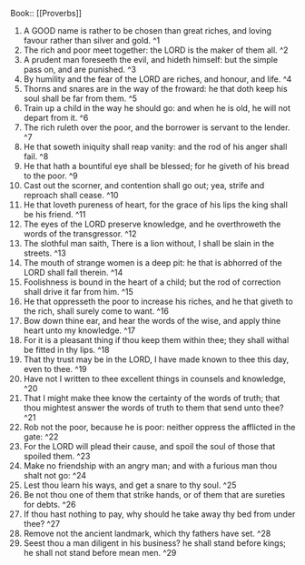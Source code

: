  Book:: [[Proverbs]]
 1. A GOOD name is rather to be chosen than great riches, and loving favour rather than silver and gold. ^1
 2. The rich and poor meet together: the LORD is the maker of them all. ^2
 3. A prudent man foreseeth the evil, and hideth himself: but the simple pass on, and are punished. ^3
 4. By humility and the fear of the LORD are riches, and honour, and life. ^4
 5. Thorns and snares are in the way of the froward: he that doth keep his soul shall be far from them. ^5
 6. Train up a child in the way he should go: and when he is old, he will not depart from it. ^6
 7. The rich ruleth over the poor, and the borrower is servant to the lender. ^7
 8. He that soweth iniquity shall reap vanity: and the rod of his anger shall fail. ^8
 9. He that hath a bountiful eye shall be blessed; for he giveth of his bread to the poor. ^9
 10. Cast out the scorner, and contention shall go out; yea, strife and reproach shall cease. ^10
 11. He that loveth pureness of heart, for the grace of his lips the king shall be his friend. ^11
 12. The eyes of the LORD preserve knowledge, and he overthroweth the words of the transgressor. ^12
 13. The slothful man saith, There is a lion without, I shall be slain in the streets. ^13
 14. The mouth of strange women is a deep pit: he that is abhorred of the LORD shall fall therein. ^14
 15. Foolishness is bound in the heart of a child; but the rod of correction shall drive it far from him. ^15
 16. He that oppresseth the poor to increase his riches, and he that giveth to the rich, shall surely come to want. ^16
 17. Bow down thine ear, and hear the words of the wise, and apply thine heart unto my knowledge. ^17
 18. For it is a pleasant thing if thou keep them within thee; they shall withal be fitted in thy lips. ^18
 19. That thy trust may be in the LORD, I have made known to thee this day, even to thee. ^19
 20. Have not I written to thee excellent things in counsels and knowledge, ^20
 21. That I might make thee know the certainty of the words of truth; that thou mightest answer the words of truth to them that send unto thee? ^21
 22. Rob not the poor, because he is poor: neither oppress the afflicted in the gate: ^22
 23. For the LORD will plead their cause, and spoil the soul of those that spoiled them. ^23
 24. Make no friendship with an angry man; and with a furious man thou shalt not go: ^24
 25. Lest thou learn his ways, and get a snare to thy soul. ^25
 26. Be not thou one of them that strike hands, or of them that are sureties for debts. ^26
 27. If thou hast nothing to pay, why should he take away thy bed from under thee? ^27
 28. Remove not the ancient landmark, which thy fathers have set. ^28
 29. Seest thou a man diligent in his business? he shall stand before kings; he shall not stand before mean men. ^29
